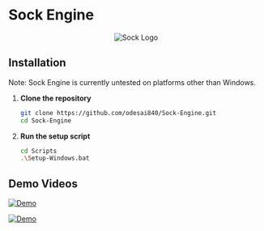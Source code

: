 # Sock Engine

<div align="center">
  <img src="Assets/Branding/sockenginelogo.png" alt="Sock Logo">
</div>

## Installation
Note: Sock Engine is currently untested on platforms other than Windows.

1. **Clone the repository**

   ```sh
   git clone https://github.com/odesai840/Sock-Engine.git
   cd Sock-Engine
   ```

2. **Run the setup script**
   
   ```sh
   cd Scripts
   .\Setup-Windows.bat
   ```

## Demo Videos

[![Demo](https://img.youtube.com/vi/njlRXexTTWY/0.jpg)](https://www.youtube.com/watch?v=njlRXexTTWY)

[![Demo](https://img.youtube.com/vi/6z0e2cqo2Xo/0.jpg)](https://www.youtube.com/watch?v=6z0e2cqo2Xo)
